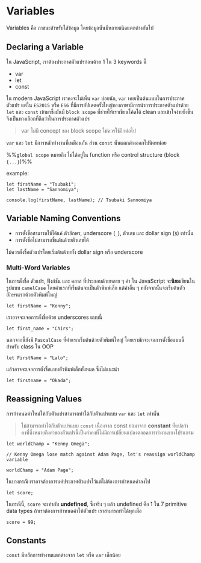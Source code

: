 # Variables

Variables คือ ภาชนะสำหรับใส่ข้อมูล โดยข้อมูลนั้นมีหลายชนิดแตกต่างกันไป

## Declaring a Variable

ใน JavaScript, เราต้องประกาศตัวแปรก่อนด้วย 1 ใน 3 keywords นี้
- var
- let
- const

ใน modern JavaScript เราคงจะไม่เห็น `var` บ่อยนัก, `var` เคยเป็นต้นแบบในการประกาศตัวแปร แต่ใน `ES2015` หรือ `ES6` ที่มีการอัปเดตครั้งใหญ่ของภาษามีการนำการประกาศตัวแปรด้วย `let` และ `const` เข้ามาซึ่งมันมี `block scope` ที่ช่วยให้เราเขียนโค้ดได้ clean และเข้าใจง่ายยิ่งขึ้นจึงเป็นทางเลือกที่ดีกว่าในการประกาศตัวแปร 
> var ไม่มี concept ของ block scope ไม่ควรใช้อีกต่อไป

`var` และ `let` มีการหลักทำงานที่เหมือนกัน ส่วน `const` นั้นแตกต่างออกไปนิดหน่อย

%%`global scope` หมายถึง ไม่ได้อยู่ใน function หรือ control structure (block `{...}`)%%

example: 
```
let firstName = "Tsubaki";
let lastName = "Sannomiya";

console.log(firstName, lastName); // Tsubaki Sannomiya
```

## Variable Naming Conventions

- การตั้งชื่อสามารถใช้ได้แค่ ตัวอักษร, underscore (`_`), ตัวเลข และ dollar sign (`$`) เท่านั้น
- การตั้งชื่อไม่สามารถขึ้นต้นด้วยตัวเลขได้

ไม่ควรตั้งชื่อตัวแปรโดยเริ่มต้นด้วยทั้ง dollar sign หรือ underscore

### Multi-Word Variables

ในการตั้งชื่อ ตัวแปร, ฟังก์ชัน และ คลาส ที่ประกอบด้วยหลาย ๆ คำ ใน JavaScript จะ**นิยม**เขียนในรูปแบบ `camelCase` โดยคำแรกที่เริ่มต้นจะเป็นตัวพิมพ์เล็ก แต่คำอื่น ๆ หลังจากนั้นจะเริ่มต้นตัวอักษรแรกด้วยตัวพิมพ์ใหญ่
```
let firstName = "Kenny";
```
เราอาจจะเจอการตั้งชื่อด้วย underscores แบบนี้
```
let first_name = "Chirs";
```
นอกจากนี้ยังมี `PascalCase` ที่คำแรกเริ่มต้นด้วยตัวพิมพ์ใหญ่ โดยเรามักจะเจอการตั้งชื่อแบบนี้สำหรับ class ใน OOP 
```
let FirstName = "Lalo";
```
แล้วอาจจะเจอการตั้งชื่อแบบตัวพิมพ์เล็กทั้งหมด ซึ่งไม่แนะนำ
```
let firstname = "Okada";
```

## Reassigning Values

การกำหนดค่าใหม่ให้กับตัวแปรสามารถทำได้กับตัวแปรแบบ `var` และ `let` เท่านั้น 

> ไม่สามารถทำได้กับตัวแปรแบบ `const` เนื่องจาก const ย่อมาจาก **constant** ที่แปลว่าคงที่ซึ่งหมายถึงค่าของตัวแปรนี้เป็นค่าคงที่ไม่มีการเปลี่ยนแปลงตลอดการทำงานของโปรแกรม 

```
let worldChamp = "Kenny Omega";

// Kenny Omega lose match against Adam Page, let's reassign worldChamp variable

worldChamp = "Adam Page";
```

ในบางกรณี เราอาจต้องการแค่ประกาศตัวแปรไว้แต่ไม่ต้องการกำหนดค่าลงไป
```
let score;
```
ในกรณีนี้, `score` จะเท่ากับ **undefined**, ซึ่งจริง ๆ แล้ว undefined คือ 1 ใน 7 primitive data types
ถ้าเราต้องการกำหนดค่าให้ตัวแปร เราสามารถทำได้ทุกเมื่อ
```
score = 99;
```

## Constants

`const` มีหลักการทำงานแตกต่างจาก `let` หรือ `var` เล็กน้อย